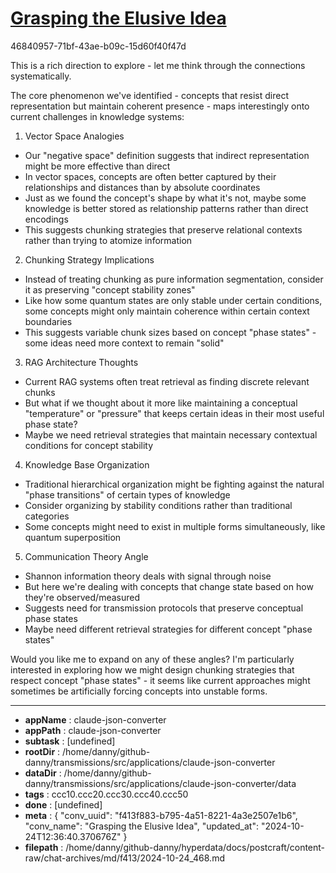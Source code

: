# [Grasping the Elusive Idea](https://claude.ai/chat/f413f883-b795-4a51-8221-4a3e2507e1b6)

46840957-71bf-43ae-b09c-15d60f40f47d

 This is a rich direction to explore - let me think through the connections systematically.

The core phenomenon we've identified - concepts that resist direct representation but maintain coherent presence - maps interestingly onto current challenges in knowledge systems:

1. Vector Space Analogies
- Our "negative space" definition suggests that indirect representation might be more effective than direct
- In vector spaces, concepts are often better captured by their relationships and distances than by absolute coordinates
- Just as we found the concept's shape by what it's not, maybe some knowledge is better stored as relationship patterns rather than direct encodings
- This suggests chunking strategies that preserve relational contexts rather than trying to atomize information

2. Chunking Strategy Implications
- Instead of treating chunking as pure information segmentation, consider it as preserving "concept stability zones"
- Like how some quantum states are only stable under certain conditions, some concepts might only maintain coherence within certain context boundaries
- This suggests variable chunk sizes based on concept "phase states" - some ideas need more context to remain "solid"

3. RAG Architecture Thoughts
- Current RAG systems often treat retrieval as finding discrete relevant chunks
- But what if we thought about it more like maintaining a conceptual "temperature" or "pressure" that keeps certain ideas in their most useful phase state?
- Maybe we need retrieval strategies that maintain necessary contextual conditions for concept stability

4. Knowledge Base Organization
- Traditional hierarchical organization might be fighting against the natural "phase transitions" of certain types of knowledge
- Consider organizing by stability conditions rather than traditional categories
- Some concepts might need to exist in multiple forms simultaneously, like quantum superposition

5. Communication Theory Angle
- Shannon information theory deals with signal through noise
- But here we're dealing with concepts that change state based on how they're observed/measured
- Suggests need for transmission protocols that preserve conceptual phase states
- Maybe need different retrieval strategies for different concept "phase states"

Would you like me to expand on any of these angles? I'm particularly interested in exploring how we might design chunking strategies that respect concept "phase states" - it seems like current approaches might sometimes be artificially forcing concepts into unstable forms.

---

* **appName** : claude-json-converter
* **appPath** : claude-json-converter
* **subtask** : [undefined]
* **rootDir** : /home/danny/github-danny/transmissions/src/applications/claude-json-converter
* **dataDir** : /home/danny/github-danny/transmissions/src/applications/claude-json-converter/data
* **tags** : ccc10.ccc20.ccc30.ccc40.ccc50
* **done** : [undefined]
* **meta** : {
  "conv_uuid": "f413f883-b795-4a51-8221-4a3e2507e1b6",
  "conv_name": "Grasping the Elusive Idea",
  "updated_at": "2024-10-24T12:36:40.370676Z"
}
* **filepath** : /home/danny/github-danny/hyperdata/docs/postcraft/content-raw/chat-archives/md/f413/2024-10-24_468.md